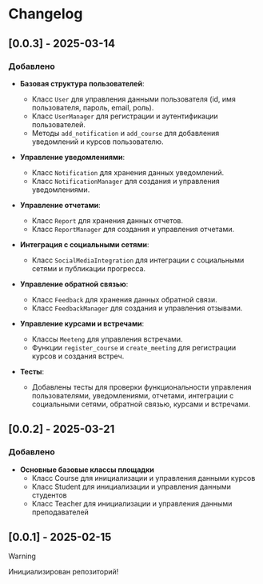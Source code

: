 # Changelog

## [0.0.3] - 2025-03-14
### Добавлено
- **Базовая структура пользователей**:
  - Класс `User` для управления данными пользователя (id, имя пользователя, пароль, email, роль).
  - Класс `UserManager` для регистрации и аутентификации пользователей.
  - Методы `add_notification` и `add_course` для добавления уведомлений и курсов пользователю.

- **Управление уведомлениями**:
  - Класс `Notification` для хранения данных уведомлений.
  - Класс `NotificationManager` для создания и управления уведомлениями.

- **Управление отчетами**:
  - Класс `Report` для хранения данных отчетов.
  - Класс `ReportManager` для создания и управления отчетами.

- **Интеграция с социальными сетями**:
  - Класс `SocialMediaIntegration` для интеграции с социальными сетями и публикации прогресса.

- **Управление обратной связью**:
  - Класс `Feedback` для хранения данных обратной связи.
  - Класс `FeedbackManager` для создания и управления отзывами.

- **Управление курсами и встречами**:
  - Классы `Meeteng` для управления встречами.
  - Функции `register_course` и `create_meeting` для регистрации курсов и создания встреч.

- **Тесты**:
  - Добавлены тесты для проверки функциональности управления пользователями, уведомлениями, отчетами, интеграции с социальными сетями, обратной связью, курсами и встречами.


## [0.0.2] - 2025-03-21
### Добавлено
- **Основные базовые классы площадки**
	- Класс Course для инициализации и управления данными курсов
	- Класс Student для инициализации и управления данными студентов
	- Класс Teacher для инициализации и управления данными преподавателей

## [0.0.1] - 2025-02-15

>[!warning]
Инициализирован репозиторий!